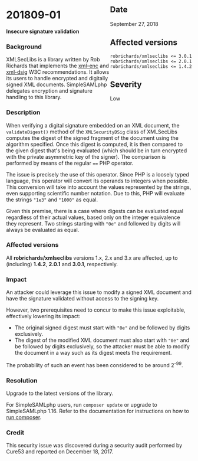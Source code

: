 <div class="sidebar-warning" style="float: right;">
<h2>Date</h2>
September 27, 2018
<h2>Affected versions</h2>
<code>robrichards/xmlseclibs <= 3.0.1</code><br/>
<code>robrichards/xmlseclibs <= 2.0.1</code><br/>
<code>robrichards/xmlseclibs <= 1.4.2</code>
<h2>Severity</h2>
Low
</div>

# 201809-01

**Insecure signature validation**

### Background

XMLSecLibs is a library written by Rob Richards that implements the
[xml-enc](https://www.w3.org/TR/2002/REC-xmlenc-core-20021210/Overview.html) and
[xml-dsig](https://www.w3.org/TR/xmldsig-core1/) W3C recommendations. It allows its users to handle encrypted and
digitally signed XML documents. SimpleSAMLphp delegates encryption and signature handling to this library.

### Description

When verifying a digital signature embedded on an XML document, the `validateDigest()` method of the `XMLSecurityDSig`
class of XMLSecLibs computes the digest of the signed fragment of the document using the algorithm specified. Once this
digest is computed, it is then compared to the given digest that's being evaluated (which should be in turn encrypted
with the private asymmetric key of the signer). The comparison is performed by means of the regular `==` PHP operator.

The issue is precisely the use of this operator. Since PHP is a loosely typed language, this operator will convert its
operands to integers when possible. This conversion will take into account the values represented by the strings, even
supporting scientific number notation. Due to this, PHP will evaluate the strings `"1e3"` and `"1000"` as equal.

Given this premise, there is a case where digests can be evaluated equal regardless of their actual values, based only
on the integer equivalence they represent. Two strings starting with `"0e"` and followed by digits will always be
evaluated as equal.

### Affected versions

All **robrichards/xmlseclibs** versions 1.x, 2.x and 3.x are affected, up to (including) **1.4.2**, **2.0.1** and
**3.0.1**, respectively.

### Impact

An attacker could leverage this issue to modify a signed XML document and have the signature validated without access to
the signing key.

However, two prerequisites need to concur to make this issue exploitable, effectively lowering its impact:

- The original signed digest must start with `"0e"` and be followed by digits exclusively.
- The digest of the modified XML document must also start with `"0e"` and be followed by digits exclusively, so the
attacker must be able to modify the document in a way such as its digest meets the requirement.

The probability of such an event has been considered to be around 2<sup>-99</sup>.

### Resolution

Upgrade to the latest versions of the library.

For SimpleSAMLphp users, run `composer update` or upgrade to SimpleSAMLphp 1.16. Refer to the documentation for
instructions on how to [run composer](https://simplesamlphp.org/docs/stable/simplesamlphp-install-repo).

### Credit

This security issue was discovered during a security audit performed by Cure53 and reported on December 18, 2017.
